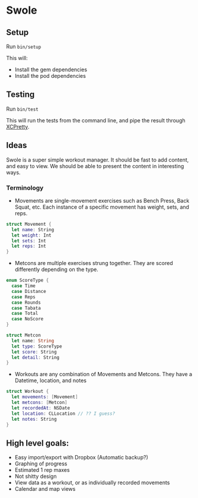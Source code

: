 # Swole #

## Setup ##

Run `bin/setup`

This will:

 - Install the gem dependencies
 - Install the pod dependencies

## Testing ##

Run `bin/test`

This will run the tests from the command line, and pipe the result through
[XCPretty][].

[XCPretty]: https://github.com/supermarin/xcpretty

## Ideas

Swole is a super simple workout manager. It should be fast to add content, and
easy to view. We should be able to present the content in interesting ways.

### Terminology

 - Movements are single-movement exercises such as Bench Press, Back Squat,
   etc. Each instance of a specific movement has weight, sets, and reps.

```swift
struct Movement {
  let name: String
  let weight: Int
  let sets: Int
  let reps: Int
}
```

 - Metcons are multiple exercises strung together. They are scored differently
   depending on the type.

```swift
enum ScoreType {
  case Time
  case Distance
  case Reps
  case Rounds
  case Tabata
  case Total
  case NoScore
}

struct Metcon
  let name: String
  let type: ScoreType
  let score: String
  let detail: String
}
```

 - Workouts are any combination of Movements and Metcons. They have a
   Datetime, location, and notes


```swift
struct Workout {
  let movements: [Movement]
  let metcons: [Metcon]
  let recordedAt: NSDate
  let location: CLLocation // ?? I guess?
  let notes: String
}
```

## High level goals:

 - Easy import/export with Dropbox (Automatic backup?)
 - Graphing of progress
 - Estimated 1 rep maxes
 - Not shitty design
 - View data as a workout, or as individually recorded movements
 - Calendar and map views
